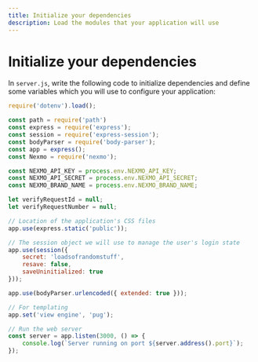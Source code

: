 ```yaml
---
title: Initialize your dependencies
description: Load the modules that your application will use
---
```


# Initialize your dependencies


In `server.js`, write the following code to initialize dependencies and define some variables which you will use to configure your application: 

```javascript
require('dotenv').load();

const path = require('path')
const express = require('express');
const session = require('express-session');
const bodyParser = require('body-parser');
const app = express();
const Nexmo = require('nexmo');

const NEXMO_API_KEY = process.env.NEXMO_API_KEY;
const NEXMO_API_SECRET = process.env.NEXMO_API_SECRET;
const NEXMO_BRAND_NAME = process.env.NEXMO_BRAND_NAME;

let verifyRequestId = null;
let verifyRequestNumber = null;

// Location of the application's CSS files
app.use(express.static('public'));

// The session object we will use to manage the user's login state
app.use(session({
    secret: 'loadsofrandomstuff',
    resave: false,
    saveUninitialized: true
}));

app.use(bodyParser.urlencoded({ extended: true }));

// For templating
app.set('view engine', 'pug');

// Run the web server
const server = app.listen(3000, () => {
    console.log(`Server running on port ${server.address().port}`);
});
```